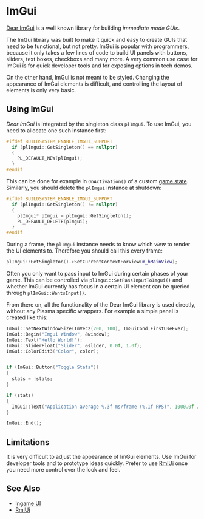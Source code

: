 # ImGui

[Dear ImGui](https://github.com/ocornut/imgui) is a well known library for building *immediate mode GUIs*.

The ImGui library was built to make it quick and easy to create GUIs that need to be functional, but not pretty. ImGui is popular with programmers, because it only takes a few lines of code to build UI panels with buttons, sliders, text boxes, checkboxs and many more. A very common use case for ImGui is for quick developer tools and for exposing options in tech demos.

On the other hand, ImGui is not meant to be styled. Changing the appearance of ImGui elements is difficult, and controlling the layout of elements is only very basic.

## Using ImGui

*Dear ImGui* is integrated by the singleton class `plImgui`. To use ImGui, you need to allocate one such instance first:

<!-- BEGIN-DOCS-CODE-SNIPPET: imgui-alloc -->
```cpp
#ifdef BUILDSYSTEM_ENABLE_IMGUI_SUPPORT
  if (plImgui::GetSingleton() == nullptr)
  {
    PL_DEFAULT_NEW(plImgui);
  }
#endif
```
<!-- END-DOCS-CODE-SNIPPET -->

This can be done for example in `OnActivation()` of a custom [game state](../runtime/application/game-state.md). Similarly, you should delete the `plImgui` instance at shutdown:

<!-- BEGIN-DOCS-CODE-SNIPPET: imgui-dealloc -->
```cpp
#ifdef BUILDSYSTEM_ENABLE_IMGUI_SUPPORT
  if (plImgui::GetSingleton() != nullptr)
  {
    plImgui* pImgui = plImgui::GetSingleton();
    PL_DEFAULT_DELETE(pImgui);
  }
#endif
```
<!-- END-DOCS-CODE-SNIPPET -->

During a frame, the `plImgui` instance needs to know which *view* to render the UI elements to. Therefore you should call this every frame:

<!-- BEGIN-DOCS-CODE-SNIPPET: imgui-activate -->
```cpp
plImgui::GetSingleton()->SetCurrentContextForView(m_hMainView);
```
<!-- END-DOCS-CODE-SNIPPET -->

Often you only want to pass input to ImGui during certain phases of your game. This can be controlled via `plImgui::SetPassInputToImgui()` and whether ImGui currently has focus in a certain UI element can be queried through `plImGui::WantsInput()`.

From there on, all the functionality of the Dear ImGui library is used directly, without any Plasma specific wrappers. For example a simple panel is created like this:

<!-- BEGIN-DOCS-CODE-SNIPPET: imgui-panel -->
```cpp
ImGui::SetNextWindowSize(ImVec2(200, 100), ImGuiCond_FirstUseEver);
ImGui::Begin("Imgui Window", &window);
ImGui::Text("Hello World!");
ImGui::SliderFloat("Slider", &slider, 0.0f, 1.0f);
ImGui::ColorEdit3("Color", color);


if (ImGui::Button("Toggle Stats"))
{
  stats = !stats;
}

if (stats)
{
  ImGui::Text("Application average %.3f ms/frame (%.1f FPS)", 1000.0f / ImGui::GetIO().Framerate, ImGui::GetIO().Framerate);
}

ImGui::End();
```
<!-- END-DOCS-CODE-SNIPPET -->

## Limitations

It is very difficult to adjust the appearance of ImGui elements. Use ImGui for developer tools and to prototype ideas quickly. Prefer to use [RmlUi](rmlui.md) once you need more control over the look and feel.

## See Also


* [Ingame UI](ui.md)
* [RmlUi](rmlui.md)